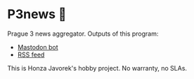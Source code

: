 # P3news 📰

Prague 3 news aggregator. Outputs of this program:

- [Mastodon bot](https://mastodonczech.cz/@p3news)
- [RSS feed](https://honzajavorek.github.io/p3news/p3news.xml)

This is Honza Javorek's hobby project. No warranty, no SLAs.
